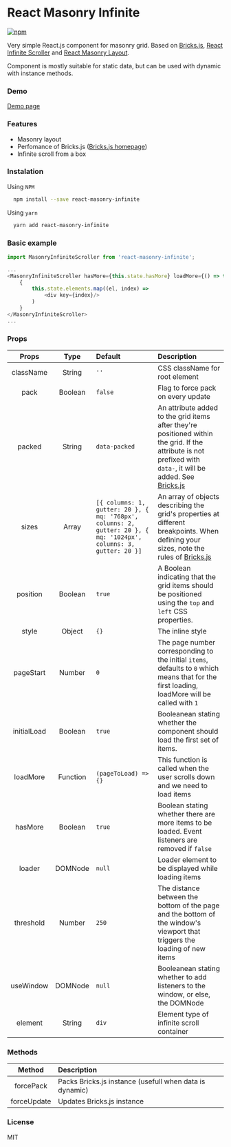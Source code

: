 # React Masonry Infinite

[![npm](https://img.shields.io/npm/dy/localeval.svg)](https://npmjs.com/react-masonry-infinite)

Very simple React.js component for masonry grid. Based on [Bricks.js](https://github.com/callmecavs/bricks.js), [React Infinite Scroller](https://github.com/CassetteRocks/react-infinite-scroller) and [React Masonry Layout](https://github.com/scarletsky/react-masonry-layout).

Component is mostly suitable for static data, but can be used with dynamic with instance methods.

### Demo
[Demo page](https://skoob13.github.io/react-masonry-infinite)

### Features
- Masonry layout
- Perfomance of Bricks.js ([Bricks.js homepage](http://callmecavs.com/bricks.js/))
- Infinite scroll from a box

### Instalation

Using `NPM`

```sh
  npm install --save react-masonry-infinite 
```

Using `yarn`

```sh
  yarn add react-masonry-infinite 
```

### Basic example
```js
import MasonryInfiniteScroller from 'react-masonry-infinite';

...
<MasonryInfiniteScroller hasMore={this.state.hasMore} loadMore={() => this.setState({ elements: this.state.elements.push("Element") })}>
    {
        this.state.elements.map((el, index) =>
            <div key={index}/>
        )
    }
</MasonryInfiniteScroller>
...
```

### Props

|Props|Type|Default|Description|
|:-:|:-:|:--|:--|
|        className          |       String      |        `''`      | CSS className for root element           |
|      pack        |       Boolean      |    `false`   | Flag to force pack on every update |
|      packed        |       String      |    `data-packed`   | An attribute added to the grid items after they're positioned within the grid. If the attribute is not prefixed with `data-`, it will be added. See [Bricks.js](https://github.com/callmecavs/bricks.js) |
|       sizes         |       Array       |    `[{ columns: 1, gutter: 20 }, { mq: '768px', columns: 2, gutter: 20 }, { mq: '1024px', columns: 3, gutter: 20 }]` | An array of objects describing the grid's properties at different breakpoints. When defining your sizes, note the rules of [Bricks.js](https://github.com/callmecavs/bricks.js) |
|       position        |       Boolean      |         `true`       | A Boolean indicating that the grid items should be positioned using the `top` and `left` CSS properties. |
|       style        |       Object      |         `{}`       | The inline style |
|  pageStart    |      Number     |      `0`    | The page number corresponding to the initial `items`, defaults to `0` which means that for the first loading, loadMore will be called with `1` |
|  initialLoad    |      Boolean     |      `true`    | Booleanean stating whether the component should load the first set of items. |
|  loadMore    |      Function     |      `(pageToLoad) => {}`    | This function is called when the user scrolls down and we need to load items |
|  hasMore    |      Boolean     |      `true`    | Boolean stating whether there are more items to be loaded. Event listeners are removed if `false` |
|  loader    |      DOMNode     |      `null`    | Loader element to be displayed while loading items |
|  threshold    |      Number     |      `250`    | The distance between the bottom of the page and the bottom of the window's viewport that triggers the loading of new items |
|  useWindow    |      DOMNode     |      `null`    | Booleanean stating whether to add listeners to the window, or else, the DOMNode |
|      element        |       String      |    `div`   | Element type of infinite scroll container |

### Methods

|Method|Description|
|:-:|:--|
|forcePack|Packs Bricks.js instance (usefull when data is dynamic)|
|forceUpdate|Updates Bricks.js instance|

### License
MIT
